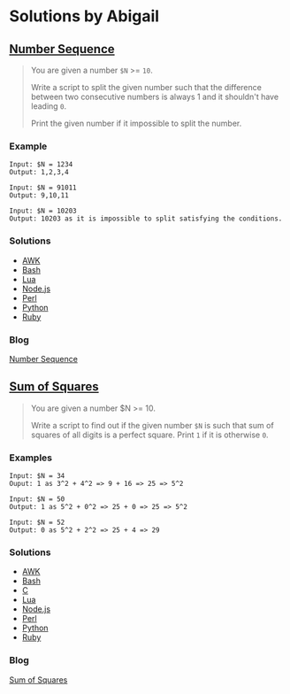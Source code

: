 # Solutions by Abigail
## [Number Sequence](https://perlweeklychallenge.org/blog/perl-weekly-challenge-116/#TASK1)

> You are given a number `$N` >= `10`.
> 
> Write a script to split the given number such that the difference
> between two consecutive numbers is always 1 and it shouldn't have
> leading `0`.
> 
> Print the given number if it impossible to split the number.

### Example
~~~~
Input: $N = 1234
Output: 1,2,3,4

Input: $N = 91011
Output: 9,10,11

Input: $N = 10203
Output: 10203 as it is impossible to split satisfying the conditions.
~~~~

### Solutions
* [AWK](awk/ch-1.awk)
* [Bash](bash/ch-1.sh)
* [Lua](lua/ch-1.lua)
* [Node.js](node/ch-1.js)
* [Perl](perl/ch-1.pl)
* [Python](python/ch-1.py)
* [Ruby](ruby/ch-1.rb)

### Blog
[Number Sequence](https://abigail.github.io/HTML/Perl-Weekly-Challenge/week-116-1.html)

## [Sum of Squares](https://perlweeklychallenge.org/blog/perl-weekly-challenge-115/#TASK2)

> You are given a number $N >= 10.
>
> Write a script to find out if the given number `$N` is such that
> sum of squares of all digits is a perfect square.
> Print `1` if it is otherwise `0`.

### Examples
~~~~
Input: $N = 34
Ouput: 1 as 3^2 + 4^2 => 9 + 16 => 25 => 5^2

Input: $N = 50
Output: 1 as 5^2 + 0^2 => 25 + 0 => 25 => 5^2

Input: $N = 52
Output: 0 as 5^2 + 2^2 => 25 + 4 => 29
~~~~

### Solutions
* [AWK](awk/ch-2.awk)
* [Bash](bash/ch-2.sh)
* [C](c/ch-2.c)
* [Lua](lua/ch-2.lua)
* [Node.js](node/ch-2.js)
* [Perl](perl/ch-2.pl)
* [Python](python/ch-2.py)
* [Ruby](ruby/ch-2.rb)

### Blog
[Sum of Squares](https://abigail.github.io/HTML/Perl-Weekly-Challenge/week-116-2.html)
